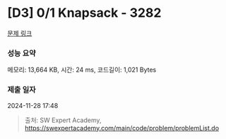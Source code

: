 # [D3] 0/1 Knapsack - 3282 

[문제 링크](https://swexpertacademy.com/main/code/problem/problemDetail.do?contestProbId=AWBJAVpqrzQDFAWr) 

### 성능 요약

메모리: 13,664 KB, 시간: 24 ms, 코드길이: 1,021 Bytes

### 제출 일자

2024-11-28 17:48



> 출처: SW Expert Academy, https://swexpertacademy.com/main/code/problem/problemList.do